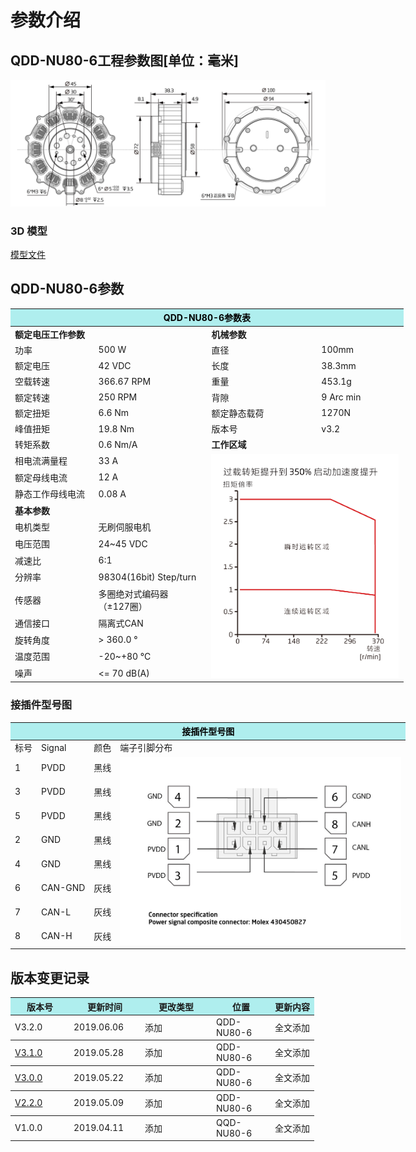 # 参数介绍 
## QDD-NU80-6工程参数图[单位：毫米]
![QDD-NU80-6_v3_2]( ../img/Qdd_NU80_6_v3_2三视图.png ) 
### 3D 模型
[模型文件]( ../img/QDD-NU80-6_v3_2.step.zip )


## QDD-NU80-6参数

<table style="width:700px"><thead><tr><th colspan="4" style="background: PaleTurquoise; color: black;">QDD-NU80-6参数表</th></tr></thead><tbody><tr><td colspan="2" width=50%><b>额定电压工作参数</b></td><td colspan="2" width=50%><b>机械参数</b></td></tr><tr><td>功率</td><td> 500 W</td><td>直径</td><td>100mm</td></tr><tr><td>额定电压</td><td>42 VDC</td><td>长度</td><td>38.3mm</td></tr><tr><td>空载转速</td><td>366.67 RPM</td><td>重量</td><td> 453.1g</td></tr><tr><td>额定转速</td><td>250 RPM</td><td>背隙</td><td>9 Arc min</td></tr><tr><td>额定扭矩</td><td>6.6 Nm</td><td>额定静态载荷</td><td>1270N</td></tr><tr><td>峰值扭矩</td><td>19.8 Nm</td><td>版本号</td><td>v3.2</td></tr><tr><td>转矩系数</td><td>0.6 Nm/A</td><td colspan="2"><b>工作区域</b></td></tr><tr><td>相电流满量程</td><td>33 A</td><td colspan="2" rowspan="13"><img src="../img/QDD-NU80-6_v3_0曲线.png" style="width:300px"></td></tr><tr><td>额定母线电流</td><td>12 A</td></tr><tr><td>静态工作母线电流</td><td>0.08  A</td></tr><tr><td colspan="2"><b>基本参数</b></td></tr><tr><td>电机类型</td><td>无刷伺服电机</td></tr><tr><td>电压范围</td><td>24~45 VDC</td></tr><tr><td>减速比</td><td>6:1</td></tr><tr><td>分辨率</td><td>98304(16bit) Step/turn  </td></tr><tr><td>传感器</td><td>多圈绝对式编码器</br>（±127圈）</td></tr><tr><td>通信接口</td><td>隔离式CAN</td></tr><tr><td>旋转角度</td><td>> 360.0 °</td></tr><tr><td>温度范围</td><td>-20~+80 °C</td></tr><tr><td>噪声</td><td><= 70 dB(A)</td></tr></tbody></table>


### 接插件型号图

<table class="tableizer-table" style="width:700px">
<thead><tr class="tableizer-firstrow"><th colspan="4" style="background: PaleTurquoise; color: black;">接插件型号图</th></tr></thead><tbody><tr><td>标号</td><td>Signal</td><td>颜色</td><td >端子引脚分布</td></tr><tr><td>1</td><td>PVDD</td><td>黑线</td><td rowspan="9"><img src="../img/配线2-2.png" style="width:450px"></td></tr><tr><td>3</td><td>PVDD</td><td>黑线</td></tr><tr><td>5</td><td>PVDD</td><td>黑线</td></tr><tr><td>2</td><td>GND</td><td>黑线</td></tr><tr><td>4</td><td>GND</td><td>黑线</td></tr><tr><td>6</td><td>CAN-GND</td><td>灰线</td></tr><tr><td>7</td><td>CAN-L</td><td>灰线</td></tr><tr><td>8</td><td>CAN-H</td><td>灰线</td></tr></tbody></table>

## 版本变更记录

<table style="width:600px"><thead><tr style="background:PaleTurquoise"><th style="width:80px">版本号</th><th style="width:100px">更新时间</th><th style="width:100px">更改类型</th><th style="width:80px">位置</th><th>更新内容</th></tr></thead><tbody><tr><td>V3.2.0</td><td>2019.06.06</td><td>添加</td><td>QDD-NU80-6</td><td>全文添加</th></tr></thead><tbody><tr><td><a href="http://innfos.com/wiki/cn/index.html#!pages/QDD-NU80-6_v3_1.md">V3.1.0 </a></td><td>2019.05.28</td><td>添加</td><td>QDD-NU80-6</td><td>全文添加</th></tr></thead><tbody><tr><td><a href="http://innfos.com/wiki/cn/index.html#!pages/QDD-NU80-6_v3_0.md">V3.0.0 </a></td><td>2019.05.22</td><td>添加</td><td>QDD-NU80-6</td><td>全文添加</th></tr></thead><tbody><tr><td><a href="http://innfos.com/wiki/cn/index.html#!pages/QDD-NU80-6_v2_2.md">V2.2.0 </a></td><td>2019.05.09</td><td>添加</td><td>QDD-NU80-6</td><td>全文添加</th></tr></thead><tbody><tr><td>V1.0.0</td><td>2019.04.11</td><td>添加</td><td>QQD-NU80-6</td><td>全文添加</td></tbody></table>


